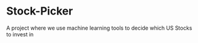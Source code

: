 # Stock-Picker
A project where we use machine learning tools to decide which US Stocks to invest in
